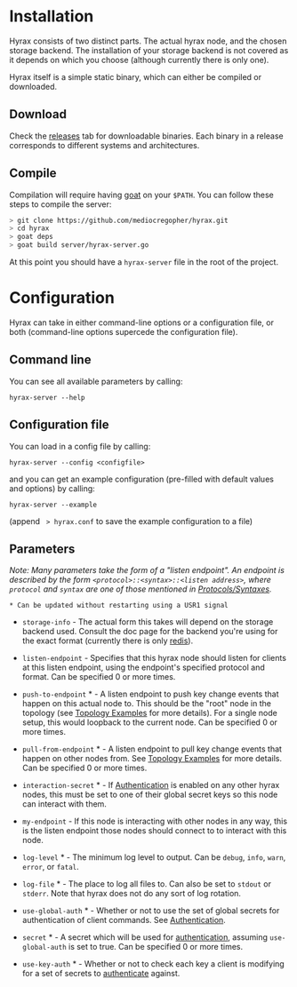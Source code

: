 # Installation

Hyrax consists of two distinct parts. The actual hyrax node, and the chosen
storage backend. The installation of your storage backend is not covered as it
depends on which you choose (although currently there is only one).

Hyrax itself is a simple static binary, which can either be compiled or
downloaded.

## Download

Check the [releases][releases] tab for downloadable binaries. Each binary in a
release corresponds to different systems and architectures.

## Compile

Compilation will require having [goat][goat] on your `$PATH`. You can follow
these steps to compile the server:

```bash
> git clone https://github.com/mediocregopher/hyrax.git
> cd hyrax
> goat deps
> goat build server/hyrax-server.go
```

At this point you should have a `hyrax-server` file in the root of the project.

# Configuration

Hyrax can take in either command-line options or a configuration file, or both
(command-line options supercede the configuration file).

## Command line

You can see all available parameters by calling:

```
hyrax-server --help
```

## Configuration file

You can load in a config file by calling:

```
hyrax-server --config <configfile>
```

and you can get an example configuration (pre-filled with default values and
options) by calling:

```
hyrax-server --example
```

(append ` > hyrax.conf` to save the example configuration to a file)

## Parameters

*Note: Many parameters take the form of a "listen endpoint". An endpoint is
described by the form `<protocol>::<syntax>::<listen address>`, where `protocol`
and `syntax` are one of those mentioned in
[Protocols/Syntaxes](/doc/protosyntax.md).*

```
* Can be updated without restarting using a USR1 signal
```

* `storage-info` - The actual form this takes will depend on the storage backend
  used. Consult the doc page for the backend you're using for the exact format
  (currently there is only [redis](/doc/redis.md)).

* `listen-endpoint` - Specifies that this hyrax node should listen for clients
  at this listen endpoint, using the endpoint's specified protocol and format.
  Can be specified 0 or more times.

* `push-to-endpoint` * - A listen endpoint to push key change events that happen
  on this actual node to. This should be the "root" node in the topology (see
  [Topology Examples][topology] for more details). For a single node setup, this
  would loopback to the current node. Can be specified 0 or more times.

* `pull-from-endpoint` * - A listen endpoint to pull key change events that
  happen on other nodes from. See [Topology Examples][topology] for more
  details. Can be specified 0 or more times.

* `interaction-secret` * - If [Authentication][auth] is enabled on any other
  hyrax nodes, this must be set to one of their global secret keys so this node
  can interact with them.

* `my-endpoint` - If this node is interacting with other nodes in any way, this
  is the listen endpoint those nodes should connect to to interact with this
  node.

* `log-level` * - The minimum log level to output. Can be `debug`, `info`,
  `warn`, `error`, or `fatal`.

* `log-file` * - The place to log all files to. Can also be set to `stdout` or
  `stderr`. Note that hyrax does not do any sort of log rotation.

* `use-global-auth` * - Whether or not to use the set of global secrets for
  authentication of client commands. See [Authentication][auth].

* `secret` * - A secret which will be used for [authentication][auth], assuming
  `use-global-auth` is set to true. Can be specified 0 or more times.

* `use-key-auth` * - Whether or not to check each key a client is modifying for
  a set of secrets to [authenticate][auth] against.

[releases]: https://github.com/mediocregopher/hyrax/releases
[goat]: https://github.com/mediocregopher/goat
[topology]: /doc/topology-examples.md
[auth]: /doc/auth.md
